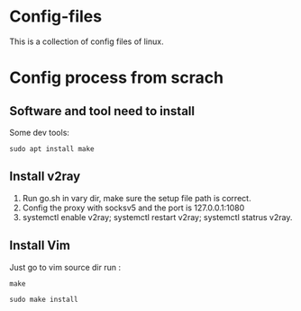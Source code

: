 # Config-files

This is a collection of config files of linux.

# Config process from scrach


## Software and tool need to install

Some dev tools:

```shell
sudo apt install make
```


## Install v2ray 

1. Run go.sh in vary dir, make sure the setup file path is correct.
2. Config the proxy with socksv5 and the port is 127.0.0.1:1080
3. systemctl enable v2ray; systemctl restart v2ray; systemctl statrus v2ray.

## Install Vim

Just go to vim source dir run :

```shell
make 

sudo make install
```

